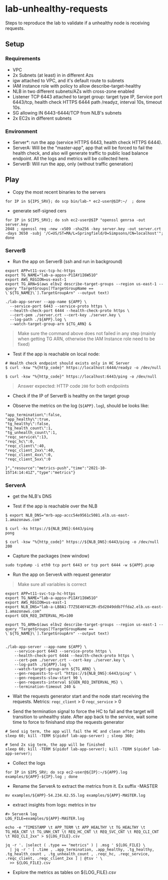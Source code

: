 # lab-unhealthy-requests

Steps to reproduce the lab to validate if a unhealthy node is receiving requests.


## Setup

### Requirements

- VPC
- 2x Subnets (at least) in in different Azs
- igw attached to VPC, and it's default route to subnets
- IAM instance role with policy to allow describe-target-healthy
- NLB in two different subnets/AZs with cross-zone enabled
 - Listener TCP 6443 attached to target group: target type IP, Service port 6443/tcp, health check HTTPS 6444 path /readyz, interval 10s, timeout 10s.
- SG allowing IN 6443-6444/TCP from NLB's subnets
- 2x EC2s in different subnets

### Environment

- Server*: run the app (service HTTPS 6443, health check HTTPS 6444).
- ServerA: Will be the "master-app", app that will be forced to fail the health check, and also will generate traffic to public load balance endpoint. All the logs and metrics will be collected here.
- ServerB: Will run the app, only (without traffic generation)


## Play

- Copy the most recent binaries to the servers

```
for IP in ${IPS_SRV}; do scp bin/lab-* ec2-user@$IP:~/  ; done
```

- generate self-signed cers

```
for IP in ${IPS_SRV}; do ssh ec2-user@$IP "openssl genrsa -out server.key 
2048 ; openssl req -new -x509 -sha256 -key server.key -out server.crt -days 3650 -subj '/C=US/ST=MA/L=Springfield/O=Simpsons/CN=localhost'"; done
```

### ServerB

- Run the app on ServerB (ssh and run in background)

``` shell
export APP=t11-svc-tcp-hc-https
export TG_NAME="lab-a-appsv-P1IAY1I6W51O"
export AWS_REGION=us-east-1
export TG_ARN=$(aws elbv2 describe-target-groups --region us-east-1 --query "TargetGroups[?TargetGroupName == \`${TG_NAME}\`].TargetGroupArn" --output text)

./lab-app-server --app-name ${APP} \
  --service-port 6443 --service-proto https \
  --health-check-port 6444 --health-check-proto https \
  --cert-pem ./server.crt --cert-key ./server.key \
  --log-path ./${APP}.log \
  --watch-target-group-arn ${TG_ARN} &
```

> Make sure the command above does not failed in any step (mainly when getting TG ARN, otherwise the IAM Instance role need to be fixed)

- Test if the app is reachable on local node:

``` shell
# Health check endpoint should exists only in HC Server
$ curl -ksw "%{http_code}" https://localhost:6444/readyz -o /dev/null

$ curl -ksw "%{http_code}" https://localhost:6443/ping -o /dev/null
```

> Answer expected: HTTP code `200` for both endpoiints

- Check if the IP of ServerB is healthy on the target group

- Observe the metrics on the log (`${APP}.log`), should be looks like:

```
"app_termination\":false,
"app_healthy\":true,
"tg_healthy\":false,
"tg_health_count\":1,
"tg_unhealth_count\":1,
"reqc_service\":13,
"reqc_hc\":0,
"reqc_client\":40,
"reqc_client_2xx\":40,
"reqc_client_4xx\":0,
"reqc_client_5xx\":0

}","resource":"metrics-push","time":"2021-10-15T14:14:41Z","type":"metrics"}
```

### ServerA 

- get the NLB's DNS

- Test if the app is reachable over the NLB

``` shell
$ export NLB_DNS="mrb-app-accc54e9561c5081.elb.us-east-1.amazonaws.com"

$ curl -ks https://${NLB_DNS}:6443/ping
pong

$ curl -ksw "%{http_code}" https://${NLB_DNS}:6443/ping -o /dev/null
200
```

- Capture the packages (new window)

``` shell
sudo tcpdump -i eth0 tcp port 6443 or tcp port 6444 -w ${APP}.pcap
```

- Run the app on ServerA with request generator

> Make sure all variables is correct

``` shell
export APP=t11-svc-tcp-hc-https
export TG_NAME="lab-a-appsv-P1IAY1I6W51O"
export AWS_REGION=us-east-1
export NLB_DNS="lab-a-LB8A1-T7Z5E46Y4CZR-d5d2049ddb7ffda2.elb.us-east-1.amazonaws.com"
export GEN_REQ_INTERVAL_MS=100

export TG_ARN=$(aws elbv2 describe-target-groups --region us-east-1 --query "TargetGroups[?TargetGroupName == \`${TG_NAME}\`].TargetGroupArn" --output text)


./lab-app-server --app-name ${APP} \
    --service-port 6443 --service-proto https \
    --health-check-port 6444 --health-check-proto https \
    --cert-pem ./server.crt --cert-key ./server.key \
    --log-path ./${APP}.log \
    --watch-target-group-arn ${TG_ARN} \
    --gen-requests-to-url "https://${NLB_DNS}:6443/ping" \
    --gen-requests-slow-start 90 \
    --gen-requests-interval ${GEN_REQ_INTERVAL_MS} \
    --termination-timeout 240 &
```

- Wait the requests generator start and the node start receiving the requests. Metrics: 
`reqc_client` > 0
`reqc_service` > 0

- Send the termination signal to force the HC to fail and the target will transition to unhealthy state. After app back to the service, wait some time to force to finishand stop the requests generator

``` shell
# Send sig term, the app will fail the HC and clean after 240s
sleep 60; kill -TERM $(pidof lab-app-server) ; sleep 360;

# Send 2x sig term, the app will be finished
sleep 60; kill -TERM $(pidof lab-app-server); kill -TERM $(pidof lab-app-server); 

``` 

- Collect the logs

``` shell
for IP in $IPS_SRV; do scp ec2-user@${IP}:~/${APP}.log examples/${APP}-${IP}.log ; done
```

- Rename the ServerA to extract the metrics from it. Ex suffix -MASTER

``` shell
mv examples/${APP}-54.234.62.55.log examples/${APP}-MASTER.log
```

- extract insights from logs: metrics in tsv

``` shell
#> ServerA log
LOG_FILE=examples/${APP}-MASTER.log

echo -e "TIMESTAMP \t APP_TERM \t APP_HEALTHY \t TG_HEALTHY \t TG_HEA_CNT \t TG_UNH_CNT \t REQ_HC_CNT \t REQ_SVC_CNT \t REQ_CLI_CNT \t REQ_CLI_2xx" > ${LOG_FILE}.csv

jq -r '. |select ( .type == "metrics" ) | .msg ' ${LOG_FILE} \
  | jq -r ' [ .time , .app_termination, .app_healthy, .tg_healthy, .tg_health_count , .tg_unhealth_count , .reqc_hc, .reqc_service, .reqc_client, .reqc_client_2xx ] | @tsv ' \
  >> ${LOG_FILE}.csv
```

- Explore the metrics as tables on ${LOG_FILE}.csv
